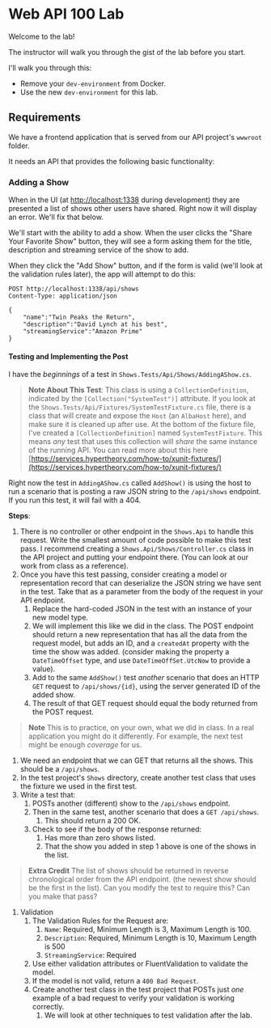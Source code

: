 # Web API 100 Lab

Welcome to the lab!

The instructor will walk you through the gist of the lab before you start.

I'll walk you through this: 

- Remove your `dev-environment` from Docker.
- Use the new `dev-environment` for this lab.

## Requirements

We have a frontend application that is served from our API project's `wwwroot` folder.

It needs an API that provides the following basic functionality:

### Adding a Show

When in the UI (at [http://localhost:1338](http://localhost:1338) during development) they are presented a list of shows other users have shared. Right now it will display an error. We'll fix that below.

We'll start with the ability to add a show. When the user clicks the "Share Your Favorite Show" button, they will see a form asking them for the title, description and streaming service of the show to add. 

When they click the "Add Show" button, and if the form is valid (we'll look at the validation rules later), the app will attempt to do this:

```http
POST http://localhost:1338/api/shows
Content-Type: application/json

{
    "name":"Twin Peaks the Return",
    "description":"David Lynch at his best",
    "streamingService":"Amazon Prime"
}
```

#### Testing and Implementing the Post

I have the *beginnings* of a test in `Shows.Tests/Api/Shows/AddingAShow.cs`. 

> **Note About This Test**: This class is using a `CollectionDefinition`, indicated by the `[Collection("SystemTest")]` attribute. If you look at the `Shows.Tests/Api/Fixtures/SystemTestFixture.cs` file, there is a class that will create and expose the `Host` (an `AlbaHost` here), and make sure it is cleaned up after use. At the bottom of the fixture file, I've created a `[CollectionDefinition]` named `SystemTestFixture`. This means *any* test that uses this collection will *share* the same instance of the running API. You can read more about this here [https://services.hypertheory.com/how-to/xunit-fixtures/](https://services.hypertheory.com/how-to/xunit-fixtures/)

Right now the test in `AddingAShow.cs` called `AddShow()` is using the host to run a scenario that is posting a raw JSON string to the `/api/shows` endpoint. If you run this test, it will fail with a 404.

**Steps**:

1. There is no controller or other endpoint in the `Shows.Api` to handle this request. Write the smallest amount of code possible to make this test pass. I recommend creating a `Shows.Api/Shows/Controller.cs` class in the API project and putting your endpoint there. (You can look at our work from class as a reference).
2. Once you have this test passing, consider creating a model or representation record that can deserialize the JSON string we have sent in the test. Take that as a parameter from the body of the request in your API endpoint.
   1. Replace the hard-coded JSON in the test with an instance of your new model type.
   2. We will implement this like we did in the class. The POST endpoint should return a new representation that has all the data from the request model, but adds an ID, and a `createdAt` property with the time the show was added. (consider making the property a `DateTimeOffset` type, and use `DateTimeOffSet.UtcNow` to provide a value).
   3. Add to the same `AddShow()` test *another* scenario that does an HTTP `GET` request to `/api/shows/{id}`, using the server generated ID of the added show.
   4. The result of that GET request should equal the body returned from the POST request.

> **Note** This is to practice, on your own, what we did in class. In a real application you might do it differently. For example, the next test might be enough *coverage* for us.

1. We need an endpoint that we can GET that returns all the shows. This should be a `/api/shows`.
2. In the test project's `Shows` directory, create another test class that uses the fixture we used in the first test.
3. Write a test that:
   1. POSTs another (different) show to the `/api/shows` endpoint.
   2. Then in the same test, another scenario that does a `GET /api/shows`. 
      1. This should return a 200 OK.
   3. Check to see if the body of the response returned:
      1. Has more than zero shows listed.
      2. That the show you added in step 1 above is one of the shows in the list.

> **Extra Credit** The list of shows should be returned in reverse chronological order from the API endpoint. (the newest show should be the first in the list). Can you modify the test to require this? Can you make that pass?

1. Validation
   1. The Validation Rules for the Request are:
      1. `Name`: Required, Minimum Length is 3, Maximum Length is 100.
      2. `Description`: Required, Minimum Length is 10, Maximum Length is 500
      3. `StreamingService`: Required
   2. Use either validation attributes or FluentValidation to validate the model.
   3. If the model is not valid, return a `400 Bad Request`. 
   4. Create another test class in the test project that POSTs just *one* example of a bad request to verify your validation is working correctly.
      1. We will look at other techniques to test validation after the lab.
